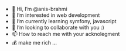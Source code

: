 - 👋 Hi, I’m @anis-brahmi
- 👀 I’m interested in web development
- 🌱 I’m currently learning symfony, javascript
- 💞️ I’m looking to collaborate with you :) 
- 📫 How to reach me with your acknolegment
- 💰 make me rich ...

<!---
anis-brahmi/anis-brahmi is a ✨ special ✨ repository because its `README.md` (this file) appears on your GitHub profile.
You can click the Preview link to take a look at your changes.
--->
